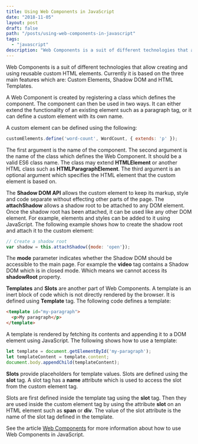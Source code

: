 ```yaml
---
title: Using Web Components in JavaScript
date: "2018-11-05"
layout: post
draft: false
path: "/posts/using-web-components-in-javascript"
tags:
  - "javascript"
description: "Web Components is a suit of different technologies that allow creating and using reusable custom HTML elements. Currently it is based on the three main features which are: Custom Elements, Shadow DOM and HTML Templates."
---
```


Web Components is a suit of different technologies that allow creating and using reusable custom HTML elements. Currently it is based on the three main features which are: Custom Elements, Shadow DOM and HTML Templates.

A Web Component is created by registering a class which defines the component. The component can then be used in two ways. It can either extend the functionality of an existing element such as a paragraph tag, or it can define a custom element with its own name.

A custom element can be defined using the following:

```js
customElements.define('word-count', WordCount, { extends: 'p' });
```

The first argument is the name of the component. The second argument is the name of the class which defines the Web Component. It should be a valid ES6 class name. The class may extend **HTMLElement** or another HTML class such as **HTMLParagraphElement**. The third argument is an optional argument which specifies the HTML element that the custom element is based on.

The **Shadow DOM API** allows the custom element to keep its markup, style and code separate without effecting other parts of the page. The **attachShadow** allows a shadow root to be attached to any DOM element. Once the shadow root has been attached, it can be used like any other DOM element. For example, elements and styles can be added to it using JavaScript. The following example shows how to create the shadow root and attach it to the custom element:

```js
// Create a shadow root
var shadow = this.attachShadow({mode: 'open'});
```

The **mode** parameter indicates whether the Shadow DOM should be accessible to the main page. For example the **video** tag contains a Shadow DOM which is in closed mode. Which means we cannot access its **shadowRoot** property.

**Templates** and **Slots** are another part of Web Components. A template is an inert block of code which is not directly rendered by the browser. It is defined using **Template** tag. The following code defines a template:

```html
<template id="my-paragraph">
  <p>My paragraph</p>
</template>
```

A template is rendered by fetching its contents and appending it to a DOM element using JavaScript. The following shows how to use a template:

```js
let template = document.getElementById('my-paragraph');
let templateContent = template.content;
document.body.appendChild(templateContent);
```

**Slots** provide placeholders for template values. Slots are defined using the **slot** tag. A slot tag has a **name** attribute which is used to access the slot from the custom element tag.

Slots are first defined inside the template tag using the **slot** tag. Then they are used inside the custom element tag by using the attribute **slot** on an HTML element such as **span** or **div**. The value of the slot attribute is the name of the slot tag defined in the template.

See the article [Web Components](https://developer.mozilla.org/en-US/docs/Web/Web_Components) for more information about how to use Web Components in JavaScript.
